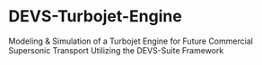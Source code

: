 # DEVS-Turbojet-Engine
Modeling &amp; Simulation of a Turbojet Engine for Future Commercial Supersonic Transport Utilizing the DEVS-Suite Framework
